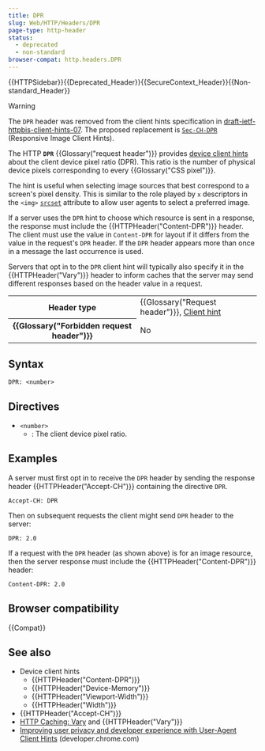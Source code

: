 ```yaml
---
title: DPR
slug: Web/HTTP/Headers/DPR
page-type: http-header
status:
  - deprecated
  - non-standard
browser-compat: http.headers.DPR
---
```


{{HTTPSidebar}}{{Deprecated_Header}}{{SecureContext_Header}}{{Non-standard_Header}}

> [!WARNING]
> The `DPR` header was removed from the client hints specification in [draft-ietf-httpbis-client-hints-07](https://datatracker.ietf.org/doc/html/draft-ietf-httpbis-client-hints-07).
> The proposed replacement is [`Sec-CH-DPR`](https://wicg.github.io/responsive-image-client-hints/#sec-ch-dpr) (Responsive Image Client Hints).

The HTTP **`DPR`** {{Glossary("request header")}} provides [device client hints](/en-US/docs/Web/HTTP/Guides/Client_hints) about the client device pixel ratio (DPR).
This ratio is the number of physical device pixels corresponding to every {{Glossary("CSS pixel")}}.

The hint is useful when selecting image sources that best correspond to a screen's pixel density.
This is similar to the role played by `x` descriptors in the `<img>` [`srcset`](/en-US/docs/Web/HTML/Element/img#srcset) attribute to allow user agents to select a preferred image.

If a server uses the `DPR` hint to choose which resource is sent in a response, the response must include the {{HTTPHeader("Content-DPR")}} header.
The client must use the value in `Content-DPR` for layout if it differs from the value in the request's `DPR` header.
If the `DPR` header appears more than once in a message the last occurrence is used.

Servers that opt in to the `DPR` client hint will typically also specify it in the {{HTTPHeader("Vary")}} header to inform caches that the server may send different responses based on the header value in a request.

<table class="properties">
  <tbody>
    <tr>
      <th scope="row">Header type</th>
      <td>
        {{Glossary("Request header")}},
        <a href="/en-US/docs/Web/HTTP/Guides/Client_hints">Client hint</a>
      </td>
    </tr>
    <tr>
      <th scope="row">{{Glossary("Forbidden request header")}}</th>
      <td>No</td>
    </tr>
  </tbody>
</table>

## Syntax

```http
DPR: <number>
```

## Directives

- `<number>`
  - : The client device pixel ratio.

## Examples

A server must first opt in to receive the `DPR` header by sending the response header {{HTTPHeader("Accept-CH")}} containing the directive `DPR`.

```http
Accept-CH: DPR
```

Then on subsequent requests the client might send `DPR` header to the server:

```http
DPR: 2.0
```

If a request with the `DPR` header (as shown above) is for an image resource, then the server response must include the {{HTTPHeader("Content-DPR")}} header:

```http
Content-DPR: 2.0
```

## Browser compatibility

{{Compat}}

## See also

- Device client hints
  - {{HTTPHeader("Content-DPR")}}
  - {{HTTPHeader("Device-Memory")}}
  - {{HTTPHeader("Viewport-Width")}}
  - {{HTTPHeader("Width")}}
- {{HTTPHeader("Accept-CH")}}
- [HTTP Caching: Vary](/en-US/docs/Web/HTTP/Guides/Caching#vary) and {{HTTPHeader("Vary")}}
- [Improving user privacy and developer experience with User-Agent Client Hints](https://developer.chrome.com/docs/privacy-security/user-agent-client-hints) (developer.chrome.com)
